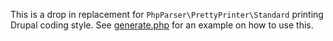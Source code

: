 This is a drop in replacement for `PhpParser\PrettyPrinter\Standard` printing
Drupal coding style.
See [generate.php](.github/workflows/generate.php) for an example on how
to use this. 
